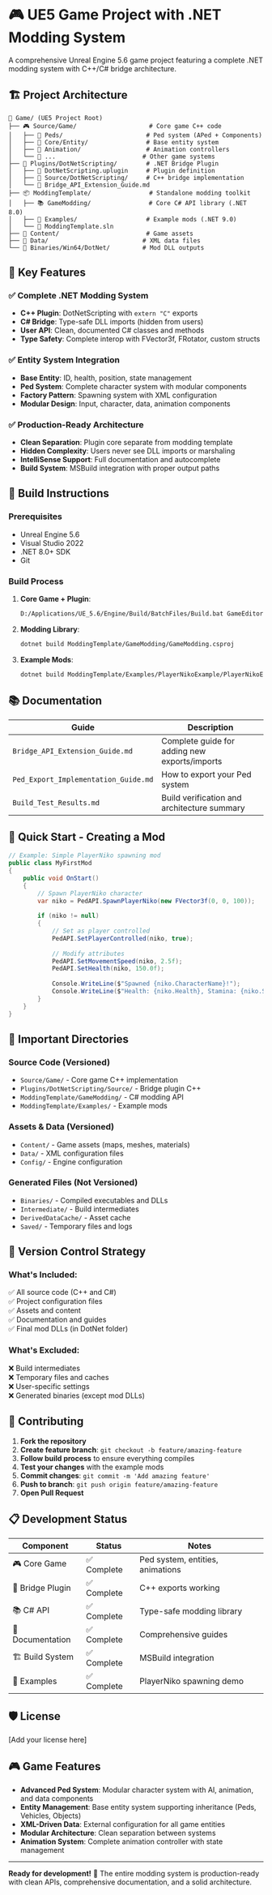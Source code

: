 # 🎮 UE5 Game Project with .NET Modding System

A comprehensive Unreal Engine 5.6 game project featuring a complete .NET modding system with C++/C# bridge architecture.

## 🏗️ Project Architecture

```
📁 Game/ (UE5 Project Root)
├── 🎮 Source/Game/                    # Core game C++ code
│   ├── 📂 Peds/                       # Ped system (APed + Components)
│   ├── 📂 Core/Entity/                # Base entity system
│   ├── 📂 Animation/                  # Animation controllers
│   └── 📂 ...                        # Other game systems
├── 🔌 Plugins/DotNetScripting/        # .NET Bridge Plugin
│   ├── 📄 DotNetScripting.uplugin     # Plugin definition
│   ├── 📁 Source/DotNetScripting/     # C++ bridge implementation
│   └── 📄 Bridge_API_Extension_Guide.md
├── 📦 ModdingTemplate/                # Standalone modding toolkit
│   ├── 📚 GameModding/                # Core C# API library (.NET 8.0)
│   ├── 📂 Examples/                   # Example mods (.NET 9.0)
│   └── 📄 ModdingTemplate.sln
├── 📁 Content/                        # Game assets
├── 📁 Data/                          # XML data files
└── 🎯 Binaries/Win64/DotNet/         # Mod DLL outputs
```

## 🚀 Key Features

### ✅ Complete .NET Modding System
- **C++ Plugin**: DotNetScripting with `extern "C"` exports
- **C# Bridge**: Type-safe DLL imports (hidden from users)
- **User API**: Clean, documented C# classes and methods
- **Type Safety**: Complete interop with FVector3f, FRotator, custom structs

### ✅ Entity System Integration
- **Base Entity**: ID, health, position, state management
- **Ped System**: Complete character system with modular components
- **Factory Pattern**: Spawning system with XML configuration
- **Modular Design**: Input, character, data, animation components

### ✅ Production-Ready Architecture
- **Clean Separation**: Plugin core separate from modding template
- **Hidden Complexity**: Users never see DLL imports or marshaling
- **IntelliSense Support**: Full documentation and autocomplete
- **Build System**: MSBuild integration with proper output paths

## 🔧 Build Instructions

### Prerequisites
- Unreal Engine 5.6
- Visual Studio 2022
- .NET 8.0+ SDK
- Git

### Build Process
1. **Core Game + Plugin**:
   ```bash
   D:/Applications/UE_5.6/Engine/Build/BatchFiles/Build.bat GameEditor Win64 Development -project="D:/UnrealProjs/Game/Game.uproject"
   ```

2. **Modding Library**:
   ```bash
   dotnet build ModdingTemplate/GameModding/GameModding.csproj
   ```

3. **Example Mods**:
   ```bash
   dotnet build ModdingTemplate/Examples/PlayerNikoExample/PlayerNikoExample.csproj
   ```

## 📚 Documentation

| Guide | Description |
|-------|-------------|
| `Bridge_API_Extension_Guide.md` | Complete guide for adding new exports/imports |
| `Ped_Export_Implementation_Guide.md` | How to export your Ped system |
| `Build_Test_Results.md` | Build verification and architecture summary |

## 🎯 Quick Start - Creating a Mod

```csharp
// Example: Simple PlayerNiko spawning mod
public class MyFirstMod
{
    public void OnStart()
    {
        // Spawn PlayerNiko character
        var niko = PedAPI.SpawnPlayerNiko(new FVector3f(0, 0, 100));
        
        if (niko != null)
        {
            // Set as player controlled
            PedAPI.SetPlayerControlled(niko, true);
            
            // Modify attributes
            PedAPI.SetMovementSpeed(niko, 2.5f);
            PedAPI.SetHealth(niko, 150.0f);
            
            Console.WriteLine($"Spawned {niko.CharacterName}!");
            Console.WriteLine($"Health: {niko.Health}, Stamina: {niko.Stamina}");
        }
    }
}
```

## 📂 Important Directories

### Source Code (Versioned)
- `Source/Game/` - Core game C++ implementation
- `Plugins/DotNetScripting/Source/` - Bridge plugin C++
- `ModdingTemplate/GameModding/` - C# modding API
- `ModdingTemplate/Examples/` - Example mods

### Assets & Data (Versioned)  
- `Content/` - Game assets (maps, meshes, materials)
- `Data/` - XML configuration files
- `Config/` - Engine configuration

### Generated Files (Not Versioned)
- `Binaries/` - Compiled executables and DLLs
- `Intermediate/` - Build intermediates  
- `DerivedDataCache/` - Asset cache
- `Saved/` - Temporary files and logs

## 🔄 Version Control Strategy

### What's Included:
✅ All source code (C++ and C#)  
✅ Project configuration files  
✅ Assets and content  
✅ Documentation and guides  
✅ Final mod DLLs (in DotNet folder)  

### What's Excluded:
❌ Build intermediates  
❌ Temporary files and caches  
❌ User-specific settings  
❌ Generated binaries (except mod DLLs)  

## 🤝 Contributing

1. **Fork the repository**
2. **Create feature branch**: `git checkout -b feature/amazing-feature`
3. **Follow build process** to ensure everything compiles
4. **Test your changes** with the example mods
5. **Commit changes**: `git commit -m 'Add amazing feature'`
6. **Push to branch**: `git push origin feature/amazing-feature`  
7. **Open Pull Request**

## 📋 Development Status

| Component | Status | Notes |
|-----------|--------|-------|
| 🎮 Core Game | ✅ Complete | Ped system, entities, animations |
| 🔌 Bridge Plugin | ✅ Complete | C++ exports working |
| 📚 C# API | ✅ Complete | Type-safe modding library |
| 📖 Documentation | ✅ Complete | Comprehensive guides |
| 🏗️ Build System | ✅ Complete | MSBuild integration |
| 🎯 Examples | ✅ Complete | PlayerNiko spawning demo |

## 🛡️ License

[Add your license here]

## 🎮 Game Features

- **Advanced Ped System**: Modular character system with AI, animation, and data components
- **Entity Management**: Base entity system supporting inheritance (Peds, Vehicles, Objects)
- **XML-Driven Data**: External configuration for all game entities
- **Modular Architecture**: Clean separation between systems
- **Animation System**: Complete animation controller with state management

---

**Ready for development!** 🚀 The entire modding system is production-ready with clean APIs, comprehensive documentation, and a solid architecture.

